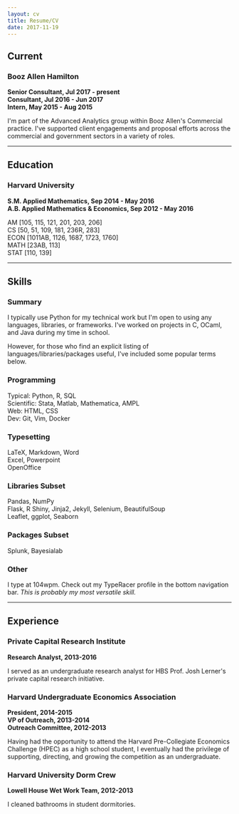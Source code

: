 ```yaml
---
layout: cv
title: Resume/CV
date: 2017-11-19
---
```

## Current
### Booz Allen Hamilton
**Senior Consultant, Jul 2017 - present**
<br>
**Consultant, Jul 2016 - Jun 2017**
<br>
**Intern, May 2015 - Aug 2015**

I'm part of the Advanced Analytics group within Booz Allen's
Commercial practice. I've supported client engagements and proposal efforts
across the commercial and government sectors in a variety of roles.

---

## Education
### Harvard University
**S.M. Applied Mathematics, Sep 2014 - May 2016**
<br>
**A.B. Applied Mathematics & Economics, Sep 2012 - May 2016**

AM [105, 115, 121, 201, 203, 206]
<br>
CS [50, 51, 109, 181, 236R, 283]
<br>
ECON [1011AB, 1126, 1687, 1723, 1760]
<br>
MATH [23AB, 113]
<br>
STAT [110, 139]

---

## Skills

### Summary
I typically use Python for my technical work but I'm open to using any
languages, libraries, or frameworks. I've worked on projects in C, OCaml, and
Java during my time in school.

However, for those who find an explicit listing of
languages/libraries/packages useful, I've included some popular terms below.

### Programming
Typical: Python, R, SQL
<br>
Scientific: Stata, Matlab, Mathematica, AMPL
<br>
Web: HTML, CSS
<br>
Dev: Git, Vim, Docker

### Typesetting
LaTeX, Markdown, Word
<br>
Excel, Powerpoint
<br>
OpenOffice

### Libraries Subset
Pandas, NumPy
<br>
Flask, R Shiny, Jinja2, Jekyll, Selenium, BeautifulSoup
<br>
Leaflet, ggplot, Seaborn

### Packages Subset
Splunk, Bayesialab

### Other
I type at 104wpm. Check out my TypeRacer profile in the bottom navigation bar.
*This is probably my most versatile skill.*

---

## Experience
### Private Capital Research Institute
**Research Analyst, 2013-2016**

I served as an undergraduate research analyst for HBS Prof. Josh Lerner's
private capital research initiative.

### Harvard Undergraduate Economics Association
**President, 2014-2015**
<br>
**VP of Outreach, 2013-2014**
<br>
**Outreach Committee, 2012-2013**

Having had the opportunity to attend the Harvard Pre-Collegiate Economics
Challenge (HPEC) as a high school student, I eventually had the privilege of
supporting, directing, and growing the competition as an undergraduate.

### Harvard University Dorm Crew
**Lowell House Wet Work Team, 2012-2013**

I cleaned bathrooms in student dormitories.
